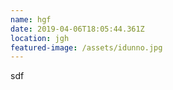 ```yaml
---
name: hgf
date: 2019-04-06T18:05:44.361Z
location: jgh
featured-image: /assets/idunno.jpg
---
```

sdf
